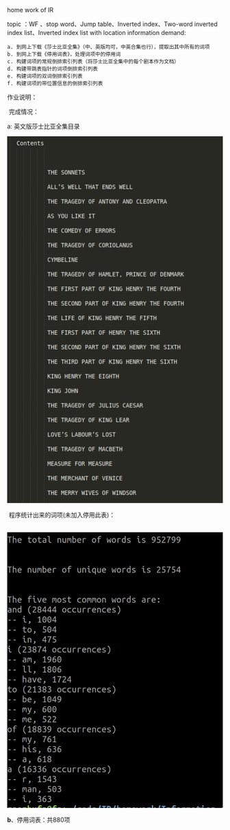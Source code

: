 home work of IR

topic ：WF 、stop word、Jump table、Inverted index、Two-word inverted index list、Inverted index list with location information
demand:

	a. 到网上下载《莎士比亚全集》（中、英版均可，中英合集也行），提取出其中所有的词项
	b. 到网上下载《停用词表》，处理词项中的停用词
	c. 构建词项的常规倒排索引列表（将莎士比亚全集中的每个剧本作为文档）
	d. 构建带跳表指针的词项倒排索引列表
	e. 构建词项的双词倒排索引列表
	f. 构建词项的带位置信息的倒排索引列表
作业说明：

​	完成情况：

   a: 英文版莎士比亚全集目录

![](./image/Contents.png)

​	程序统计出来的词项(未加入停用此表)：

​					![](./image/token.png)



**b**、停用词表：共880项

